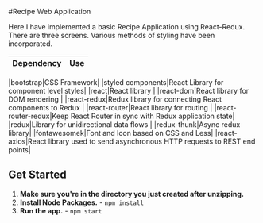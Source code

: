 #Recipe Web Application

Here I have implemented a basic Recipe Application using React-Redux. There are three screens. Various methods of styling have been incorporated. 

| **Dependency** | **Use** |
|----------|-------|

|bootstrap|CSS Framework|
|styled components|React Library for component level styles|
|react|React library |
|react-dom|React library for DOM rendering |
|react-redux|Redux library for connecting React components to Redux |
|react-router|React library for routing |
|react-router-redux|Keep React Router in sync with Redux application state|
|redux|Library for unidirectional data flows |
|redux-thunk|Async redux library|
|fontawesomek|Font and Icon based on CSS and Less|
|react-axios|React library used to send asynchronous HTTP requests to REST end points|

## Get Started

1. **Make sure you're in the directory you just created after unzipping.** 
4. **Install Node Packages.** - `npm install`
5. **Run the app.** - `npm start`
